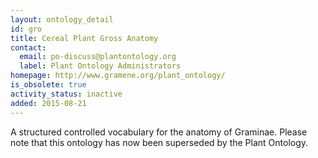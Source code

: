 ```yaml
---
layout: ontology_detail
id: gro
title: Cereal Plant Gross Anatomy
contact:
  email: po-discuss@plantontology.org
  label: Plant Ontology Administrators
homepage: http://www.gramene.org/plant_ontology/
is_obsolete: true
activity_status: inactive
added: 2015-08-21
---
```


A structured controlled vocabulary for the anatomy of Graminae. Please note that this ontology has now been superseded by the Plant Ontology.
